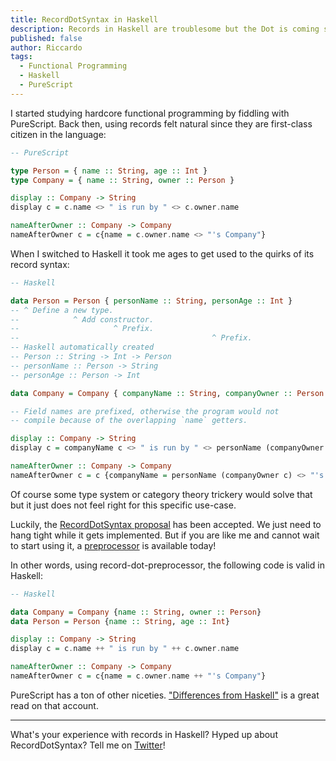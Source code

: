 ```yaml
---
title: RecordDotSyntax in Haskell
description: Records in Haskell are troublesome but the Dot is coming soon
published: false
author: Riccardo
tags:
  - Functional Programming
  - Haskell
  - PureScript
---
```


I started studying hardcore functional programming by fiddling with PureScript. Back then, using records felt natural since they are first-class citizen in the language:

```hs
-- PureScript

type Person = { name :: String, age :: Int }
type Company = { name :: String, owner :: Person }

display :: Company -> String
display c = c.name <> " is run by " <> c.owner.name

nameAfterOwner :: Company -> Company
nameAfterOwner c = c{name = c.owner.name <> "'s Company"}
```

When I switched to Haskell it took me ages to get used to the quirks of its record syntax:

```hs
-- Haskell

data Person = Person { personName :: String, personAge :: Int }
-- ^ Define a new type.
--            ^ Add constructor.
--                     ^ Prefix.
--                                           ^ Prefix.
-- Haskell automatically created
-- Person :: String -> Int -> Person
-- personName :: Person -> String
-- personAge :: Person -> Int

data Company = Company { companyName :: String, companyOwner :: Person }

-- Field names are prefixed, otherwise the program would not
-- compile because of the overlapping `name` getters.

display :: Company -> String
display c = companyName c <> " is run by " <> personName (companyOwner c)

nameAfterOwner :: Company -> Company
nameAfterOwner c = c {companyName = personName (companyOwner c) <> "'s Company"}
```

Of course some type system or category theory trickery would solve that but it just does not feel right for this specific use-case.

Luckily, the [RecordDotSyntax proposal](https://github.com/ghc-proposals/ghc-proposals/pull/282) has been accepted. We just need to hang tight while it gets implemented. But if you are like me and cannot wait to start using it, a [preprocessor](https://github.com/ndmitchell/record-dot-preprocessor) is available today!

In other words, using record-dot-preprocessor, the following code is valid in Haskell:

```hs
-- Haskell

data Company = Company {name :: String, owner :: Person}
data Person = Person {name :: String, age :: Int}

display :: Company -> String
display c = c.name ++ " is run by " ++ c.owner.name

nameAfterOwner :: Company -> Company
nameAfterOwner c = c{name = c.owner.name ++ "'s Company"}
```

PureScript has a ton of other niceties. ["Differences from Haskell"](https://github.com/purescript/documentation/blob/master/language/Differences-from-Haskell.md) is a great read on that account.

---

What's your experience with records in Haskell? Hyped up about RecordDotSyntax? Tell me on [Twitter](https://twitter.com/RiccardoOdone)!
